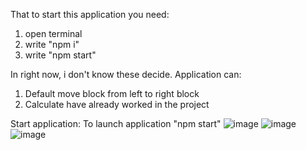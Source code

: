 That to start this application you need:
1) open terminal
2) write "npm i"
3) write "npm start"

In right now, i don't know these decide.
Application can:
1) Default move block from left to right block
2) Calculate have already worked in the project

Start application:
To launch application "npm start" 
![image](https://user-images.githubusercontent.com/62541039/163456109-2374d6ca-7615-4f52-8f57-257491f2eeae.png)
![image](https://user-images.githubusercontent.com/62541039/163456183-dff36e13-00d5-494d-a31c-61e0e02dc237.png)
![image](https://user-images.githubusercontent.com/62541039/163627712-0522d6d2-8932-4522-9234-f4a2b713abd7.png)
